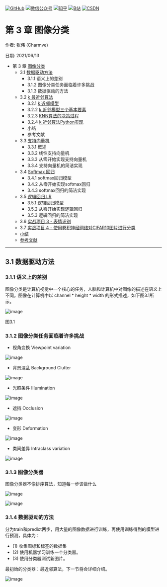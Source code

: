 <p align="left">
  <a href="https://github.com/Charmve"><img src="https://img.shields.io/badge/GitHub-@Charmve-000000.svg?logo=GitHub" alt="GitHub" target="_blank"></a>
  <a href="https://imgconvert.csdnimg.cn/aHR0cHM6Ly9tbWJpei5xcGljLmNuL21tYml6X3BuZy9aTmRoV05pYjNJUkIzZk5ldWVGZEQ4YnZ4cXlzbXRtRktUTGdFSXZOMUdnTHhDNXV0Y1VBZVJ0T0lJa0hTZTVnVGowamVtZUVOQTJJMHhiU0xjQ3VrVVEvNjQw?x-oss-process=image/format,png" target="_blank" ><img src="https://img.shields.io/badge/公众号-@迈微AI研习社-000000.svg?style=flat-square&amp;logo=WeChat" alt="微信公众号"/></a>
  <a href="https://www.zhihu.com/people/MaiweiE-com" target="_blank" ><img src="https://img.shields.io/badge/%E7%9F%A5%E4%B9%8E-@Charmve-000000.svg?style=flat-square&amp;logo=Zhihu" alt="知乎"/></a>
  <a href="https://space.bilibili.com/62079686" target="_blank"><img src="https://img.shields.io/badge/B站-@Charmve-000000.svg?style=flat-square&amp;logo=Bilibili" alt="B站"/></a>
  <a href="https://blog.csdn.net/Charmve" target="_blank"><img src="https://img.shields.io/badge/CSDN-@Charmve-000000.svg?style=flat-square&amp;logo=CSDN" alt="CSDN"/></a>
</p>

# 第 3 章 图像分类

作者: 张伟 (Charmve)

日期: 2021/06/13

- 第 3 章 [图像分类](./docs/1_理论篇/chapter3_Image-Classification/)
    - 3.1 [数据驱动方法](https://cs231n.github.io/classification/)
      - 3.1.1 语义上的差别
      - 3.1.2 图像分类任务面临着许多挑战
      - 3.1.3 数据驱动的方法
    - 3.2 [k 最近邻算法](chapter32_knn.md)
      - 3.2.1 [k 近邻模型](chapter32_knn.md#321-k-近邻模型)
      - 3.2.2 [k 近邻模型三个基本要素](chapter32_knn.md#322-k-近邻模型三个基本要素)
      - 3.2.3 [KNN算法的决策过程](chapter32_knn.md#323-k-KNN算法的决策过程)
      - 3.2.4 [k 近邻算法Python实现](chapter32_knn.md#324-k-近邻算法Python实现)
      - 小结
      - 参考文献
    - 3.3 [支持向量机](chapter3.3_支持向量机.md)
      - 3.3.1 概述
      - 3.3.2 线性支持向量机
      - 3.3.3 从零开始实现支持向量机
      - 3.3.4 支持向量机的简洁实现
    - 3.4 [Softmax 回归](chapter3.4_Softmax回归.md)
      - 3.4.1 softmax回归模型
      - 3.4.2 从零开始实现softmax回归
      - 3.4.3 softmax回归的简洁实现
    - 3.5 [逻辑回归 LR](../../../notebooks/07_Logistic_Regression.ipynb)
      - 3.5.1 逻辑回归模型
      - 3.5.2 从零开始实现逻辑回归
      - 3.5.3 逻辑回归的简洁实现
    - 3.6 [实战项目 3 - 表情识别](https://blog.csdn.net/charmve/category_9754344.html)
    - 3.7 [实战项目 4 - 使用卷积神经网络对CIFAR10图片进行分类](http://mp.weixin.qq.com/s?__biz=MzIxMjg1Njc3Mw%3D%3D&chksm=97bef597a0c97c813e185e1bbf987b93d496c6ead8371364fd175d9bac46e6dcf7059cf81cb2&idx=1&mid=2247487293&scene=21&sn=89684d1c107177983dc1b4dca8c20a5b#wechat_redirect)
    - [小结](./docs/1_理论篇/chapter3_Image-Classification/README.md#小结)
    - [参考文献](./docs/1_理论篇/chapter3_Image-Classification/README.md#参考文献)

---

## 3.1 数据驱动方法

### 3.1.1 语义上的差别

图像分类是计算机视觉中一个核心的任务，人脑和计算机中对图像的描述在语义上不同，图像在计算机中以 channel * height * width 的形式描述，如下图3.1所示。

![image](https://user-images.githubusercontent.com/29084184/121795072-d1374b80-cc3f-11eb-9181-dbd3e9ddc67b.png)

图3.1 

### 3.1.2 图像分类任务面临着许多挑战

- 视角变换 Viewpoint variation

![image](https://user-images.githubusercontent.com/29084184/121795071-c7ade380-cc3f-11eb-95be-fb1e0e57fa4f.png)

- 背景混乱 Background Clutter

![image](https://user-images.githubusercontent.com/29084184/121795068-c11f6c00-cc3f-11eb-8b44-2def4c80bd77.png)

- 光照条件 IIIumination

![image](https://user-images.githubusercontent.com/29084184/121795061-b82e9a80-cc3f-11eb-8d05-7a9c1f799432.png)

- 遮挡 Occlusion

![image](https://user-images.githubusercontent.com/29084184/121795060-b1078c80-cc3f-11eb-8c05-5e2eab907d02.png)

- 变形 Deformation

![image](https://user-images.githubusercontent.com/29084184/121795054-a220da00-cc3f-11eb-9dde-777987b148f8.png)

- 类间差异 Intraclass variation

![image](https://user-images.githubusercontent.com/29084184/121795058-a947e800-cc3f-11eb-87c2-ddf9895012ac.png)


### 3.1.3 图像分类器

图像分类器不像排序算法，知道每一步该做什么

![image](https://user-images.githubusercontent.com/29084184/121794985-6423b600-cc3f-11eb-8525-0be6011ac086.png)

![image](https://user-images.githubusercontent.com/29084184/121794991-76055900-cc3f-11eb-8c5d-cabb95f12292.png)


### 3.1.4 数据驱动的方法

分为train和predict两步，用大量的图像数据进行训练，再使用训练得到的模型进行预测，具体为：

- (1) 收集图标和标签的数据集
- (2) 使用机器学习训练一个分类器。
- (3) 使用分类器测试新图片。

最初始的分类器：最近邻算法，下一节将会详细介绍。

![image](https://user-images.githubusercontent.com/29084184/121794976-5837f400-cc3f-11eb-93e0-b7ec8fb998f5.png)


```python

```

```python

```
